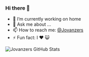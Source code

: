 ### Hi there 👋

<!--
**jovanzers/jovanzers** is a ✨ _special_ ✨ repository because its `README.md` (this file) appears on your GitHub profile. -->
- 🔭 I’m currently working on home
- 💬 Ask me about ...
- 📫 How to reach me: [@Jovanzers](https://twitter.com/jovanzers)
- ⚡ Fun fact: I ❤️ 😺
<!-- 🌱 I’m currently learning ...
- 👯 I’m looking to collaborate on ...
- 🤔 I’m looking for help with ...
- 😄 Pronouns: ... -->

![Jovanzers GitHub Stats](https://github-readme-stats.vercel.app/api?username=jovanzers&show_icons=true&theme=radical&include_all_commits=true&count_private=true)
